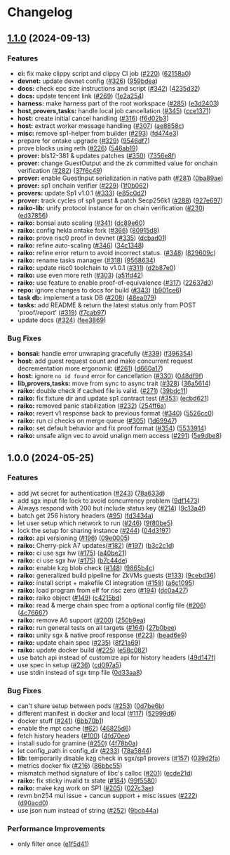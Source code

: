 # Changelog

## [1.1.0](https://github.com/taikoxyz/raiko/compare/v1.0.0...v1.1.0) (2024-09-13)


### Features

* **ci:** fix make clippy script and clippy CI job ([#220](https://github.com/taikoxyz/raiko/issues/220)) ([62158a0](https://github.com/taikoxyz/raiko/commit/62158a097221f3676ad3bed61070a9e967966e81))
* **devnet:** update devnet config ([#326](https://github.com/taikoxyz/raiko/issues/326)) ([959bdea](https://github.com/taikoxyz/raiko/commit/959bdeadfc216e76ee512cab38f9ab560dea237c))
* **docs:** check epc size instructions and script ([#342](https://github.com/taikoxyz/raiko/issues/342)) ([4235d32](https://github.com/taikoxyz/raiko/commit/4235d326140bb4f695ec63425b160adad1df645b))
* **docs:** update tencent link ([#269](https://github.com/taikoxyz/raiko/issues/269)) ([1e2a254](https://github.com/taikoxyz/raiko/commit/1e2a2541111d70352aaefc4c629f9daea58ce6e4))
* **harness:** make harness part of the root workspace ([#285](https://github.com/taikoxyz/raiko/issues/285)) ([e3d2403](https://github.com/taikoxyz/raiko/commit/e3d2403b643e87093a547837234d9bf13dfb03ce))
* **host,provers,tasks:** handle local job cancellation ([#345](https://github.com/taikoxyz/raiko/issues/345)) ([cce1371](https://github.com/taikoxyz/raiko/commit/cce137114cbae69cf975a37119fb053378e9913c))
* **host:** create initial cancel handling ([#316](https://github.com/taikoxyz/raiko/issues/316)) ([f6d02b3](https://github.com/taikoxyz/raiko/commit/f6d02b3d3397a88e0029a18af66dd54461561916))
* **host:** extract worker message handling ([#307](https://github.com/taikoxyz/raiko/issues/307)) ([ae8858c](https://github.com/taikoxyz/raiko/commit/ae8858c58e0fd099ec4a81d55270a0bfd8521df7))
* **misc:** remove sp1-helper from builder ([#293](https://github.com/taikoxyz/raiko/issues/293)) ([fd474e3](https://github.com/taikoxyz/raiko/commit/fd474e3304edd896305260feec47641a826e1521))
* prepare for ontake upgrade ([#329](https://github.com/taikoxyz/raiko/issues/329)) ([9546df7](https://github.com/taikoxyz/raiko/commit/9546df70719e036d7abf6073ed50bd2c59ea23c8))
* prove blocks using reth ([#226](https://github.com/taikoxyz/raiko/issues/226)) ([546ab19](https://github.com/taikoxyz/raiko/commit/546ab19cbc12e58a10ede52076d5b6bbcd093f1a))
* **prover:** bls12-381 & updates patches ([#350](https://github.com/taikoxyz/raiko/issues/350)) ([7356e8f](https://github.com/taikoxyz/raiko/commit/7356e8fd289fd6539b94c8d28366b49a410da647))
* **prover:** change GuestOutput and the zk committed value for onchain verification ([#282](https://github.com/taikoxyz/raiko/issues/282)) ([37f6c49](https://github.com/taikoxyz/raiko/commit/37f6c4970924ebb9d53941498ba69123ab304c48))
* **prover:** enable GuestInput serialization in native path ([#281](https://github.com/taikoxyz/raiko/issues/281)) ([0ba89ae](https://github.com/taikoxyz/raiko/commit/0ba89aecf846e2aeda41ff0c65410b9beb0d77f6))
* **prover:** sp1 onchain verifier ([#229](https://github.com/taikoxyz/raiko/issues/229)) ([1f0b062](https://github.com/taikoxyz/raiko/commit/1f0b0623b581fe16242972c12e58def54352b436))
* **provers:** update Sp1 v1.0.1 ([#333](https://github.com/taikoxyz/raiko/issues/333)) ([e85c0d2](https://github.com/taikoxyz/raiko/commit/e85c0d275ce7b1f65ba0c2460ff78da260b244b5))
* **prover:** track cycles of sp1 guest & patch Secp256k1 ([#288](https://github.com/taikoxyz/raiko/issues/288)) ([927e697](https://github.com/taikoxyz/raiko/commit/927e6973ae2ba8c68b18cb7e53a719c1eaee5896))
* **raiko-lib:** unify protocol instance for on chain verification ([#230](https://github.com/taikoxyz/raiko/issues/230)) ([ed37856](https://github.com/taikoxyz/raiko/commit/ed37856906bf27433418e7a781d4138b180da550))
* **raiko:** bonsai auto scaling ([#341](https://github.com/taikoxyz/raiko/issues/341)) ([dc89e60](https://github.com/taikoxyz/raiko/commit/dc89e60ae1b30837b2cc1a45faec30969d3ec144))
* **raiko:** config hekla ontake fork ([#366](https://github.com/taikoxyz/raiko/issues/366)) ([80915d8](https://github.com/taikoxyz/raiko/commit/80915d88c710fbaae8f9f4074aa6028724eeb079))
* **raiko:** prove risc0 proof in devnet ([#335](https://github.com/taikoxyz/raiko/issues/335)) ([dcbad01](https://github.com/taikoxyz/raiko/commit/dcbad01194159d1b0f8a56f9dad9db0253b49cd1))
* **raiko:** refine auto-scaling ([#346](https://github.com/taikoxyz/raiko/issues/346)) ([34c1348](https://github.com/taikoxyz/raiko/commit/34c1348cb3f001638488c74c5fded0b2a38c101e))
* **raiko:** refine error return to avoid incorrect status. ([#348](https://github.com/taikoxyz/raiko/issues/348)) ([829609c](https://github.com/taikoxyz/raiko/commit/829609c9687eaaf55e1bce6ebd6fe454a0ad1ffc))
* **raiko:** rename tasks manager ([#318](https://github.com/taikoxyz/raiko/issues/318)) ([9568634](https://github.com/taikoxyz/raiko/commit/956863408171c4cd6b0f241828d54222ef663dad))
* **raiko:** update risc0 toolchain to v1.0.1 ([#311](https://github.com/taikoxyz/raiko/issues/311)) ([d2b87e0](https://github.com/taikoxyz/raiko/commit/d2b87e060097be26da622e43273fc036e15602af))
* **raiko:** use even more reth ([#303](https://github.com/taikoxyz/raiko/issues/303)) ([a51fd42](https://github.com/taikoxyz/raiko/commit/a51fd424b9a1b37e08e6b7580fae314fdfede9a6))
* **raiko:** use feature to enable proof-of-equivalence ([#317](https://github.com/taikoxyz/raiko/issues/317)) ([22637d0](https://github.com/taikoxyz/raiko/commit/22637d0b1894b0b344f611e4b33053f744f6fb37))
* **repo:** ignore changes to docs for build ([#343](https://github.com/taikoxyz/raiko/issues/343)) ([b901ce6](https://github.com/taikoxyz/raiko/commit/b901ce6742888552a502ba62b0b179f91588f4e0))
* **task db:** implement a task DB ([#208](https://github.com/taikoxyz/raiko/issues/208)) ([48ea079](https://github.com/taikoxyz/raiko/commit/48ea0792b94e2973ece698b50452d3b46310d952))
* **tasks:** add README & return the latest status only from POST 'proof/report' ([#319](https://github.com/taikoxyz/raiko/issues/319)) ([f7cab97](https://github.com/taikoxyz/raiko/commit/f7cab9737483dc5030dd1a9f61e9d09093b9911c))
* update docs ([#324](https://github.com/taikoxyz/raiko/issues/324)) ([fee3869](https://github.com/taikoxyz/raiko/commit/fee3869079efd6e50623be37951697a820582150))


### Bug Fixes

* **bonsai:** handle error unwraping gracefully ([#339](https://github.com/taikoxyz/raiko/issues/339)) ([f396354](https://github.com/taikoxyz/raiko/commit/f396354566e62d53df88d60e7cc456e5f0fbc4cf))
* **host:** add guest request count and make concurrent request decrementation more ergonomic ([#261](https://github.com/taikoxyz/raiko/issues/261)) ([d660a17](https://github.com/taikoxyz/raiko/commit/d660a17c9fef9ce9fa58558a4d3da115d134dad6))
* **host:** ignore `no id found` error for cancellation ([#330](https://github.com/taikoxyz/raiko/issues/330)) ([048df9f](https://github.com/taikoxyz/raiko/commit/048df9f840ea40742f3e14106c9352b835b11628))
* **lib,provers,tasks:** move from sync to async trait ([#328](https://github.com/taikoxyz/raiko/issues/328)) ([36a5614](https://github.com/taikoxyz/raiko/commit/36a56145b25c3b18fbcd3af5b1f2ab71b521cba3))
* **raiko:** double check if cached file is valid. ([#271](https://github.com/taikoxyz/raiko/issues/271)) ([39bdc11](https://github.com/taikoxyz/raiko/commit/39bdc11d46814f6f9876c54df29c631ad2127b74))
* **raiko:** fix fixture dir and update sp1 contract test ([#353](https://github.com/taikoxyz/raiko/issues/353)) ([ecbd621](https://github.com/taikoxyz/raiko/commit/ecbd6212e11183c1d76706734efb8a02b1bb52c7))
* **raiko:** removed panic stabilization ([#232](https://github.com/taikoxyz/raiko/issues/232)) ([254ff6a](https://github.com/taikoxyz/raiko/commit/254ff6a90d1ea17672d2cf6352cb6a9af98f0ec0))
* **raiko:** revert v1 response back to previous format ([#340](https://github.com/taikoxyz/raiko/issues/340)) ([5526cc0](https://github.com/taikoxyz/raiko/commit/5526cc04ae5b2c4b9d31d59f56e7e8bb68c75668))
* **raiko:** run ci checks on merge queue ([#305](https://github.com/taikoxyz/raiko/issues/305)) ([1d69947](https://github.com/taikoxyz/raiko/commit/1d6994702ebade7450cd418727ec8e2b073861c7))
* **raiko:** set default behavior and fix proof format ([#354](https://github.com/taikoxyz/raiko/issues/354)) ([5533914](https://github.com/taikoxyz/raiko/commit/55339149daeee14b394ea6158d8cdfa5824b344c))
* **raiko:** unsafe align vec to avoid unalign mem access ([#291](https://github.com/taikoxyz/raiko/issues/291)) ([5e9dbe8](https://github.com/taikoxyz/raiko/commit/5e9dbe82c798c2e48051b5976a459cec6c700385))

## 1.0.0 (2024-05-25)


### Features

* add jwt secret for authentication ([#243](https://github.com/taikoxyz/raiko/issues/243)) ([78a633d](https://github.com/taikoxyz/raiko/commit/78a633da60c712c7338988d49031ff401a09d24f))
* add sgx input file lock to avoid concurrency problem ([9df1473](https://github.com/taikoxyz/raiko/commit/9df147394aa5e2c48a92364fcc037191faa914fd))
* Always respond with 200 but include status key ([#214](https://github.com/taikoxyz/raiko/issues/214)) ([9c13a4f](https://github.com/taikoxyz/raiko/commit/9c13a4fcb5e466ff0e190b52160c5d42b71f67e9))
* batch get 256 history headers ([#95](https://github.com/taikoxyz/raiko/issues/95)) ([fd3434a](https://github.com/taikoxyz/raiko/commit/fd3434aa72766e9cb0a74e20a2bfe784743ebbe2))
* let user setup which network to run ([#246](https://github.com/taikoxyz/raiko/issues/246)) ([9f80be5](https://github.com/taikoxyz/raiko/commit/9f80be559396dc1daccf3bce6f38b9b628d0a76e))
* lock the setup for sharing instance ([#244](https://github.com/taikoxyz/raiko/issues/244)) ([04d3197](https://github.com/taikoxyz/raiko/commit/04d31975f5417d3cb4357213174dbad3c178f81a))
* **raiko:** api versioning ([#196](https://github.com/taikoxyz/raiko/issues/196)) ([09e0005](https://github.com/taikoxyz/raiko/commit/09e0005d66d6e86d38381cab19c3990c1b0b7bae))
* **raiko:** Cherry-pick A7 updates([#182](https://github.com/taikoxyz/raiko/issues/182)) ([#197](https://github.com/taikoxyz/raiko/issues/197)) ([b3c2c1d](https://github.com/taikoxyz/raiko/commit/b3c2c1d9136348004f0a8653538cadf2743e8873))
* **raiko:** ci use sgx hw ([#175](https://github.com/taikoxyz/raiko/issues/175)) ([a40be21](https://github.com/taikoxyz/raiko/commit/a40be21d33d94414e4dc6259e17939785be69204))
* **raiko:** ci use sgx hw ([#175](https://github.com/taikoxyz/raiko/issues/175)) ([b7c44de](https://github.com/taikoxyz/raiko/commit/b7c44dedb784b39df9cbd7c87277f8355fa2fd50))
* **raiko:** enable kzg blob check ([#148](https://github.com/taikoxyz/raiko/issues/148)) ([9865b4c](https://github.com/taikoxyz/raiko/commit/9865b4cb91a56cbf0678d494cbea624f6ef0b067))
* **raiko:** generalized build pipeline for ZkVMs guests ([#133](https://github.com/taikoxyz/raiko/issues/133)) ([9cebd36](https://github.com/taikoxyz/raiko/commit/9cebd36a44c7243195b9cc1ef72ef2e949157dc1))
* **raiko:** install script + makefile CI integration ([#159](https://github.com/taikoxyz/raiko/issues/159)) ([a6c1095](https://github.com/taikoxyz/raiko/commit/a6c10953326b449127f6dcda2b92d2b1747c7f2d))
* **raiko:** load program from elf for risc zero ([#194](https://github.com/taikoxyz/raiko/issues/194)) ([dc0a427](https://github.com/taikoxyz/raiko/commit/dc0a4279cb8ad13cce54ce5ef182fe57509a6e3a))
* **raiko:** raiko object ([#149](https://github.com/taikoxyz/raiko/issues/149)) ([c4215bd](https://github.com/taikoxyz/raiko/commit/c4215bde45675d57e7a16f32107146b3b9756e75))
* **raiko:** read & merge chain spec from a optional config file ([#206](https://github.com/taikoxyz/raiko/issues/206)) ([4c76667](https://github.com/taikoxyz/raiko/commit/4c766678d8b0d1d9ba038e1f1be53679b25db05a))
* **raiko:** remove A6 support ([#200](https://github.com/taikoxyz/raiko/issues/200)) ([250b9ea](https://github.com/taikoxyz/raiko/commit/250b9ea21760442230573246a307c12816f42491))
* **raiko:** run general tests on all targets ([#164](https://github.com/taikoxyz/raiko/issues/164)) ([27b0bee](https://github.com/taikoxyz/raiko/commit/27b0beeaace5b93d1d32ac9b13da0722793fafeb))
* **raiko:** unity sgx & native proof response ([#223](https://github.com/taikoxyz/raiko/issues/223)) ([bead6e9](https://github.com/taikoxyz/raiko/commit/bead6e93542e264fae5c9faca7c726c8bd8d4ede))
* **raiko:** update chain spec ([#235](https://github.com/taikoxyz/raiko/issues/235)) ([8f21a69](https://github.com/taikoxyz/raiko/commit/8f21a690d82d3bc570bcc84f2ed4fa87a17ba6d7))
* **raiko:** update docker build ([#225](https://github.com/taikoxyz/raiko/issues/225)) ([e58c082](https://github.com/taikoxyz/raiko/commit/e58c082daf874ad57a60624ea92f29714a8f4c62))
* use batch api instead of customize api for history headers ([49d147f](https://github.com/taikoxyz/raiko/commit/49d147f54fc187a0cffd1767af47fcc5783496a6))
* use spec in setup ([#236](https://github.com/taikoxyz/raiko/issues/236)) ([cd097a5](https://github.com/taikoxyz/raiko/commit/cd097a5cca62ef8a7b8a40991939ff740e00dd22))
* use stdin instead of sgx tmp file ([0d33aa8](https://github.com/taikoxyz/raiko/commit/0d33aa81fadeab27e45e6632defa0e0d8ce293d4))


### Bug Fixes

* can't share setup between pods ([#253](https://github.com/taikoxyz/raiko/issues/253)) ([0d7be6b](https://github.com/taikoxyz/raiko/commit/0d7be6b2c8979f2eeedf458e71ee0f5a6787d14f))
* different manifest in docker and local ([#117](https://github.com/taikoxyz/raiko/issues/117)) ([52999d6](https://github.com/taikoxyz/raiko/commit/52999d664a44ad86f4a69392f76353fc656821ff))
* docker stuff ([#241](https://github.com/taikoxyz/raiko/issues/241)) ([6bb70b1](https://github.com/taikoxyz/raiko/commit/6bb70b15991060dba5620f7903a18008a02b43e3))
* enable the mpt cache ([#62](https://github.com/taikoxyz/raiko/issues/62)) ([46825d6](https://github.com/taikoxyz/raiko/commit/46825d66a2edfc8ce0e2acfb2e6e272645d79956))
* fetch history headers ([#100](https://github.com/taikoxyz/raiko/issues/100)) ([4fd70ee](https://github.com/taikoxyz/raiko/commit/4fd70eee7b5a64173549d3e466ab4bd7fbf2a33b))
* install sudo for gramine ([#250](https://github.com/taikoxyz/raiko/issues/250)) ([4f78b0a](https://github.com/taikoxyz/raiko/commit/4f78b0ab264399c789bd98f51a3ea238a704146b))
* let config_path in config_dir ([#233](https://github.com/taikoxyz/raiko/issues/233)) ([78a5844](https://github.com/taikoxyz/raiko/commit/78a584406dde604b73b74e8269a7017cf6fb0098))
* **lib:** temporarily disable kzg check in sgx/sp1 provers ([#157](https://github.com/taikoxyz/raiko/issues/157)) ([039d2fa](https://github.com/taikoxyz/raiko/commit/039d2fae62a7ec7d66c40d73cc1a47c65bf87c23))
* metrics docker fix ([#216](https://github.com/taikoxyz/raiko/issues/216)) ([86bbc55](https://github.com/taikoxyz/raiko/commit/86bbc5598ee58194951a86c1775dfb30a3fed31b))
* mismatch method signature of libc's calloc ([#201](https://github.com/taikoxyz/raiko/issues/201)) ([ecde21d](https://github.com/taikoxyz/raiko/commit/ecde21da99ceeb273c3df736a152e9e6ab5ea23d))
* **raiko:** fix sticky invalid tx state ([#184](https://github.com/taikoxyz/raiko/issues/184)) ([99f5580](https://github.com/taikoxyz/raiko/commit/99f558088437af32e76e04d0529ea0715a163d40))
* **raiko:** make kzg work on SP1 ([#205](https://github.com/taikoxyz/raiko/issues/205)) ([027c3ae](https://github.com/taikoxyz/raiko/commit/027c3aee910a7a0cae1dec4eb19b7865d4aa5c0d))
* revm bn254 mul issue + cancun support + misc issues ([#222](https://github.com/taikoxyz/raiko/issues/222)) ([d90acd0](https://github.com/taikoxyz/raiko/commit/d90acd00be42b6af4a7f0301882d8719be5fdf64))
* use json num instead of string ([#252](https://github.com/taikoxyz/raiko/issues/252)) ([9bcb44a](https://github.com/taikoxyz/raiko/commit/9bcb44a19b8a99224c6e047ee02c6fd5e8b8c177))


### Performance Improvements

* only filter once ([e1f5d41](https://github.com/taikoxyz/raiko/commit/e1f5d411a496a6d563ae8db61b164a0b77928884))
